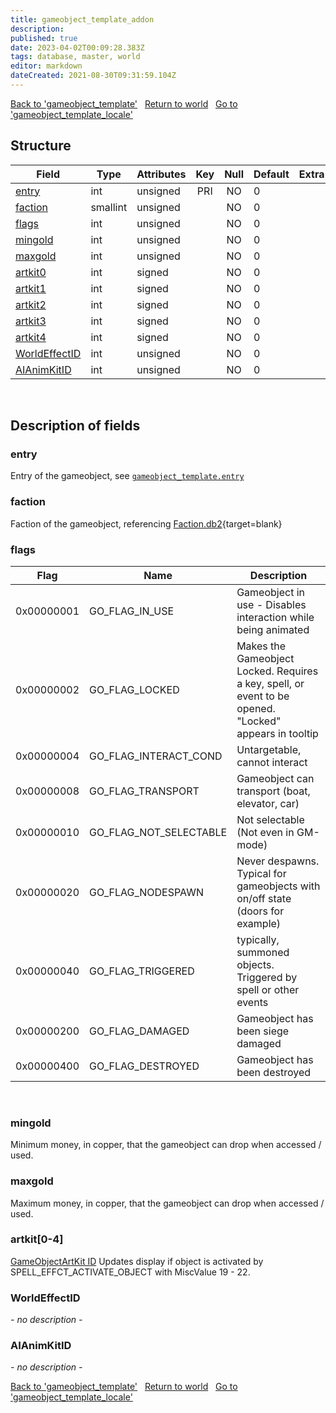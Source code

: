 ```yaml
---
title: gameobject_template_addon
description: 
published: true
date: 2023-04-02T00:09:28.383Z
tags: database, master, world
editor: markdown
dateCreated: 2021-08-30T09:31:59.104Z
---
```


<a href="https://trinitycore.info/en/database/master/world/gameobject_template" class="mt-5 v-btn v-btn--depressed v-btn--flat v-btn--outlined theme--light v-size--default darkblue--text text--lighten-3"><span class="v-btn__content"><i aria-hidden="true" class="v-icon notranslate v-icon--left mdi mdi-arrow-left theme--light"></i><span>Back to 'gameobject_template'</span></span></a>&nbsp;&nbsp;&nbsp;<a href="https://trinitycore.info/en/database/master/world/home" class="mt-5 v-btn v-btn--depressed v-btn--flat v-btn--outlined theme--light v-size--default darkblue--text text--lighten-3"><span class="v-btn__content"><i aria-hidden="true" class="v-icon notranslate v-icon--left mdi mdi-home-outline theme--light"></i><span>Return to world</span></span></a>&nbsp;&nbsp;&nbsp;<a href="https://trinitycore.info/en/database/master/world/gameobject_template_locale" class="mt-5 v-btn v-btn--depressed v-btn--flat v-btn--outlined theme--light v-size--default darkblue--text text--lighten-3"><span class="v-btn__content"><span>Go to 'gameobject_template_locale'</span><i aria-hidden="true" class="v-icon notranslate v-icon--right mdi mdi-arrow-right theme--light"></i></span></a>

## Structure

| Field | Type | Attributes | Key | Null | Default | Extra | Comment |
| --- | --- | --- | :---: | :---: | --- | --- | --- |
| [entry](#entry) | int | unsigned | PRI | NO | 0 |  |  |
| [faction](#faction) | smallint | unsigned |  | NO | 0 |  |  |
| [flags](#flags) | int | unsigned |  | NO | 0 |  |  |
| [mingold](#mingold) | int | unsigned |  | NO | 0 |  |  |
| [maxgold](#maxgold) | int | unsigned |  | NO | 0 |  |  |
| [artkit0](#artkit0) | int | signed |  | NO | 0 |  |  |
| [artkit1](#artkit1) | int | signed |  | NO | 0 |  |  |
| [artkit2](#artkit2) | int | signed |  | NO | 0 |  |  |
| [artkit3](#artkit3) | int | signed |  | NO | 0 |  |  |
| [artkit4](#artkit4) | int | signed |  | NO | 0 |  |  |
| [WorldEffectID](#worldeffectid) | int | unsigned |  | NO | 0 |  |  |
| [AIAnimKitID](#aianimkitid) | int | unsigned |  | NO | 0 |  |  |
&nbsp;
## Description of fields

### entry
Entry of the gameobject, see [`gameobject_template.entry`](/database/master/world/gameobject_template#entry)
&nbsp;

### faction
Faction of the gameobject, referencing [Faction.db2](https://wow.tools/dbc/?dbc=Faction){target=blank}
&nbsp;

### flags
| Flag | Name | Description |
| ---- | ---- | ----------- |
| 0x00000001 | GO_FLAG_IN_USE | Gameobject in use - Disables interaction while being animated |
| 0x00000002 | GO_FLAG_LOCKED | Makes the Gameobject Locked. Requires a key, spell, or event to be opened. "Locked" appears in tooltip |
| 0x00000004 | GO_FLAG_INTERACT_COND | Untargetable, cannot interact |
| 0x00000008 | GO_FLAG_TRANSPORT | Gameobject can transport (boat, elevator, car) |
| 0x00000010 | GO_FLAG_NOT_SELECTABLE | Not selectable (Not even in GM-mode) |
| 0x00000020 | GO_FLAG_NODESPAWN | Never despawns. Typical for gameobjects with on/off state (doors for example) |
| 0x00000040 | GO_FLAG_TRIGGERED | typically, summoned objects. Triggered by spell or other events |
| 0x00000200 | GO_FLAG_DAMAGED | Gameobject has been siege damaged |
| 0x00000400 | GO_FLAG_DESTROYED | Gameobject has been destroyed |
&nbsp;

### mingold
Minimum money, in copper, that the gameobject can drop when accessed / used.
&nbsp;

### maxgold
Maximum money, in copper, that the gameobject can drop when accessed / used.
&nbsp;

### artkit\[0-4]
[GameObjectArtKit ID](https://wow.tools/dbc/?dbc=gameobjectartkit)
Updates display if object is activated by SPELL_EFFCT_ACTIVATE_OBJECT with MiscValue 19 - 22.
&nbsp;

### WorldEffectID
*- no description -*
&nbsp;

### AIAnimKitID
*- no description -*
&nbsp;

<a href="https://trinitycore.info/en/database/master/world/gameobject_template" class="mt-5 v-btn v-btn--depressed v-btn--flat v-btn--outlined theme--light v-size--default darkblue--text text--lighten-3"><span class="v-btn__content"><i aria-hidden="true" class="v-icon notranslate v-icon--left mdi mdi-arrow-left theme--light"></i><span>Back to 'gameobject_template'</span></span></a>&nbsp;&nbsp;&nbsp;<a href="https://trinitycore.info/en/database/master/world/home" class="mt-5 v-btn v-btn--depressed v-btn--flat v-btn--outlined theme--light v-size--default darkblue--text text--lighten-3"><span class="v-btn__content"><i aria-hidden="true" class="v-icon notranslate v-icon--left mdi mdi-home-outline theme--light"></i><span>Return to world</span></span></a>&nbsp;&nbsp;&nbsp;<a href="https://trinitycore.info/en/database/master/world/gameobject_template_locale" class="mt-5 v-btn v-btn--depressed v-btn--flat v-btn--outlined theme--light v-size--default darkblue--text text--lighten-3"><span class="v-btn__content"><span>Go to 'gameobject_template_locale'</span><i aria-hidden="true" class="v-icon notranslate v-icon--right mdi mdi-arrow-right theme--light"></i></span></a>

